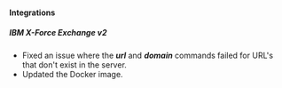 
#### Integrations
##### IBM X-Force Exchange v2
- Fixed an issue where the ***url*** and ***domain*** commands failed for URL's that don't exist in the server.
- Updated the Docker image.
